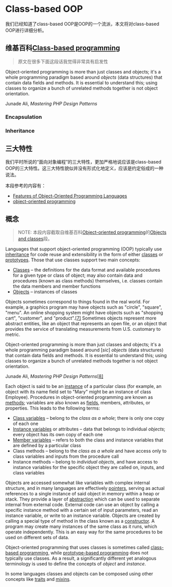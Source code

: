 # Class-based OOP

我们已经知道了class-based OOP是OOP的一个流派，本文将对class-based OOP进行详细分析。

## 维基百科[Class-based programming](https://en.wikipedia.org/wiki/Class-based_programming)



> 原文在很多下面这段话我觉得非常具有启发性

Object-oriented programming is more than just classes and objects; it's a whole programming paradigm based around *objects* (data structures) that contain data fields and methods. It is essential to understand this; using classes to organize a bunch of unrelated methods together is not object orientation.

Junade Ali, *Mastering PHP Design Patterns*



### Encapsulation



### Inheritance





## 三大特性

我们平时所说的“面向对象编程”的三大特性，更加严格地说应该是class-based OOP的三大特性。这三大特性貌似并没有形式化地定义，应该是约定俗成的一种说法。

本段参考的内容有：

- [Features of Object-Oriented Programming Languages](http://www.cs.mun.ca/~donald/bsc/node12.html)
- [object-oriented programming](https://www.pcmag.com/encyclopedia/term/object-oriented-programming)



## 概念

> NOTE: 本段内容截取自维基百科[Object-oriented programming](https://en.wikipedia.org/wiki/Object-oriented_programming)的[Objects and classes](https://en.wikipedia.org/wiki/Object-oriented_programming#Objects_and_classes)段。

Languages that support object-oriented programming (OOP) typically use [inheritance](https://en.wikipedia.org/wiki/Inheritance_(object-oriented_programming)) for code reuse and extensibility in the form of either [classes](https://en.wikipedia.org/wiki/Class-based_programming) or [prototypes](https://en.wikipedia.org/wiki/Prototype-based_programming). Those that use classes support two main concepts:

- [Classes](https://en.wikipedia.org/wiki/Class_(computer_science)) – the definitions for the data format and available procedures for a given type or class of object; may also contain data and procedures (known as class methods) themselves, i.e. classes contain the data members and member functions
- [Objects](https://en.wikipedia.org/wiki/Object_(computer_science)) – instances of classes

Objects sometimes correspond to things found in the real world. For example, a graphics program may have objects such as "circle", "square", "menu". An online shopping system might have objects such as "shopping cart", "customer", and "product".[[7\]](https://en.wikipedia.org/wiki/Object-oriented_programming#cite_note-7) Sometimes objects represent more abstract entities, like an object that represents an open file, or an object that provides the service of translating measurements from U.S. customary to metric.

Object-oriented programming is more than just classes and objects; it's a whole programming paradigm based around [*sic*] *objects* (data structures) that contain data fields and methods. It is essential to understand this; using classes to organize a bunch of unrelated methods together is not object orientation.

Junade Ali, *Mastering PHP Design Patterns*[[8\]](https://en.wikipedia.org/wiki/Object-oriented_programming#cite_note-8)

Each object is said to be an [instance](https://en.wikipedia.org/wiki/Instance_(computer_science)) of a particular class (for example, an object with its name field set to "Mary" might be an instance of class Employee). Procedures in object-oriented programming are known as [methods](https://en.wikipedia.org/wiki/Method_(computer_science)); variables are also known as [fields](https://en.wikipedia.org/wiki/Field_(computer_science)), members, attributes, or properties. This leads to the following terms:

- [Class variables](https://en.wikipedia.org/wiki/Class_variable) – belong to the *class as a whole*; there is only one copy of each one
- [Instance variables](https://en.wikipedia.org/wiki/Instance_variable) or attributes – data that belongs to individual *objects*; every object has its own copy of each one
- [Member variables](https://en.wikipedia.org/wiki/Member_variable) – refers to both the class and instance variables that are defined by a particular class
- Class methods – belong to the *class as a whole* and have access only to class variables and inputs from the procedure call
- Instance methods – belong to *individual objects*, and have access to instance variables for the specific object they are called on, inputs, and class variables

Objects are accessed somewhat like variables with complex internal structure, and in many languages are effectively [pointers](https://en.wikipedia.org/wiki/Pointer_(computer_programming)), serving as actual references to a single instance of said object in memory within a heap or stack. They provide a layer of [abstraction](https://en.wikipedia.org/wiki/Abstraction_(computer_science)) which can be used to separate internal from external code. External code can use an object by calling a specific instance method with a certain set of input parameters, read an instance variable, or write to an instance variable. Objects are created by calling a special type of method in the class known as a [constructor](https://en.wikipedia.org/wiki/Constructor_(object-oriented_programming)). A program may create many instances of the same class as it runs, which operate independently. This is an easy way for the same procedures to be used on different sets of data.

Object-oriented programming that uses classes is sometimes called [class-based programming](https://en.wikipedia.org/wiki/Class-based_programming), while [prototype-based programming](https://en.wikipedia.org/wiki/Prototype-based_programming) does not typically use classes. As a result, a significantly different yet analogous terminology is used to define the concepts of *object* and *instance*.

In some languages classes and objects can be composed using other concepts like [traits](https://en.wikipedia.org/wiki/Trait_(computer_programming)) and [mixins](https://en.wikipedia.org/wiki/Mixin).